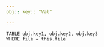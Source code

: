 ```yaml
---
obj:: key:: "Val"

---
```


```dataview
TABLE obj.key1, obj.key2, obj.key3
WHERE file = this.file
```

